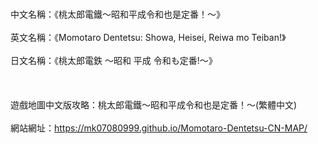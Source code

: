 </br>中文名稱：《桃太郎電鐵～昭和平成令和也是定番！～》</br>
</br>英文名稱：《Momotaro Dentetsu: Showa, Heisei, Reiwa mo Teiban!》</br>
</br>日文名稱：《桃太郎電鉄 〜昭和 平成 令和も定番!〜》</br>
</br></br>
</br>遊戲地圖中文版攻略：桃太郎電鐵～昭和平成令和也是定番！～(繁體中文)</br>
</br>網站網址：https://mk07080999.github.io/Momotaro-Dentetsu-CN-MAP/</br>
